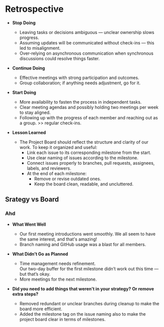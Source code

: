 # Retrospective

- **Stop Doing**
  - Leaving tasks or decisions ambiguous — unclear ownership
     slows progress.
  - Assuming updates will be communicated without check-ins —
     this led to misalignment.
  - Over-relying on asynchronous communication when synchronous
     discussions could resolve things faster.

- **Continue Doing**
  - Effective meetings with strong participation and outcomes.
  - Group collaboration; if anything needs adjustment, go for it.

- **Start Doing**
  - More availability to fasten the process in independent tasks.
  - Clear meeting agendas and possibly holding two meetings per
     week to stay aligned.
  - Following up with the progress of each member and reaching out
    as a group. >> regular check-ins.

- **Lesson Learned**
  - The Project Board should reflect the structure and clarity of
     our work. To keep it organized and useful:
    - Link each issue to its corresponding milestone from the start.
    - Use clear naming of issues according to the milestone.
    - Connect issues properly to branches, pull requests, assignees,
       labels, and reviewers.
    - At the end of each milestone:
      - Remove or revise outdated ones.
      - Keep the board clean, readable, and uncluttered.

## Srategy vs Board

### Ahd

- **What Went Well**
  - Our first meeting introductions went smoothly. We all seem to have
    the same interest, and that's amazing!
  - Branch naming and GitHub usage was a blast for all members.

- **What Didn’t Go as Planned**
  - Time management needs refinement.  
    Our two-day buffer for the first milestone didn’t work out
  this time — but that’s okay.
  - More meetings for the next milestone.

- **Did you need to add things that weren't in your strategy?**
**Or remove extra steps?**
  - Removed redundant or unclear branches during cleanup to
    make the board more efficient.
  - Added the milestone tag on the issue naming also to make the project
   board clear in terms of milestones.
